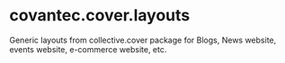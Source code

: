 # covantec.cover.layouts
Generic layouts from collective.cover package for Blogs, News website, events website, e-commerce website, etc.
